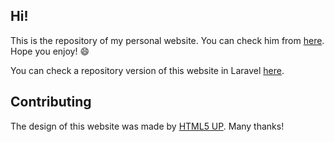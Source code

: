 ## Hi!

This is the repository of my personal website. You can check him
from [here](https://catarinaamachado.github.io). Hope you enjoy! :smile:

You can check a repository version of this website in Laravel
[here](https://github.com/catarinaamachado/catarinaamachado-laravel-version).


## Contributing

The design of this website was made by [HTML5 UP](https://html5up.net/s).
Many thanks!
